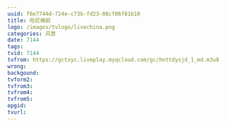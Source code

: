 ```yaml
---
uuid: f6e7744d-724e-c73b-fd23-08cf06f81b10
title: 哈尼梯田
logo: /images/tvlogo/livechina.png
categories: 风景
date: 7144
tags:
tvid: 7144
tvfrom: https://gctxyc.liveplay.myqcloud.com/gc/hnttdysjd_1_md.m3u8
wrong:
backgound:
tvform2:
tvfrom3:
tvfrom4:
tvfrom5:
epgid:
tvurl:
---
```


